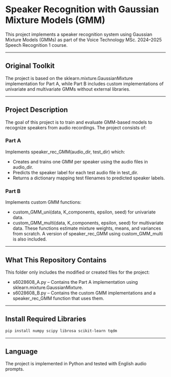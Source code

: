 # Speaker Recognition with Gaussian Mixture Models (GMM)

This project implements a speaker recognition system using Gaussian Mixture Models (GMMs) as part of the Voice Technology MSc. 2024–2025 Speech Recognition 1 course.

---

## Original Toolkit

The project is based on the sklearn.mixture.GaussianMixture implementation for Part A, while Part B includes custom implementations of univariate and multivariate GMMs without external libraries.

---

## Project Description

The goal of this project is to train and evaluate GMM-based models to recognize speakers from audio recordings. The project consists of:

### Part A

Implements speaker_rec_GMM(audio_dir, test_dir) which:

- Creates and trains one GMM per speaker using the audio files in audio_dir.
- Predicts the speaker label for each test audio file in test_dir.
- Returns a dictionary mapping test filenames to predicted speaker labels.

### Part B

Implements custom GMM functions:

- custom_GMM_uni(data, K_components, epsilon, seed) for univariate data.
- custom_GMM_multi(data, K_components, epsilon, seed) for multivariate data.
These functions estimate mixture weights, means, and variances from scratch.
A version of speaker_rec_GMM using custom_GMM_multi is also included.

---

## What This Repository Contains

This folder only includes the modified or created files for the project:

- s6028608_A.py – Contains the Part A implementation using sklearn.mixture.GaussianMixture.
- s6028608_B.py – Contains the custom GMM implementations and a speaker_rec_GMM function that uses them.

---

## Install Required Libraries

```bash
pip install numpy scipy librosa scikit-learn tqdm
```

---

## Language

The project is implemented in Python and tested with English audio prompts.

